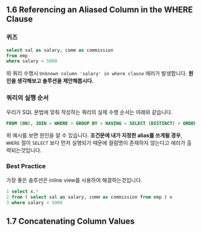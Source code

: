 ## 1.6 Referencing an Aliased Column in the WHERE Clause

### 퀴즈

~~~sql
select sal as salary, comm as commission
from emp
where salary < 5000
~~~

위 쿼리 수행시 `Unknown column 'salary' in where clause` 에러가 발생합니다. **원인을 생각해보고 솔루션을 제안해봅시다.**



### 쿼리의 실행 순서

우리가 SQL 문법에 맞춰 작성하는 쿼리의 실제 수행 순서는 아래와 같습니다.

~~~sql
FROM (ON), JOIN > WHERE > GROUP BY > HAVING > SELECT (DISTINCT) > ORDER BY
~~~

위 예시를 보면 원인을 알 수 있습니다. **조건문에 내가 지정한 alias를 쓰게될 경우**,  `WHERE` 절이 `SELECT` 보다 먼저 실행되기 때문에 컬럼명이 존재하지 않는다고 에러가 출력되는것입니다.



### Best Practice

가장 좋은 솔루션은 inline view를 사용하여 해결하는것입니다.

~~~sql
1 select x.*
2 from ( select sal as salary, comm as commission from emp ) x
3 where salary < 5000
~~~





## 1.7 Concatenating Column Values
